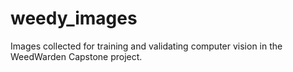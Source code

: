 # weedy_images
Images collected for training and validating computer vision in the WeedWarden Capstone project.
